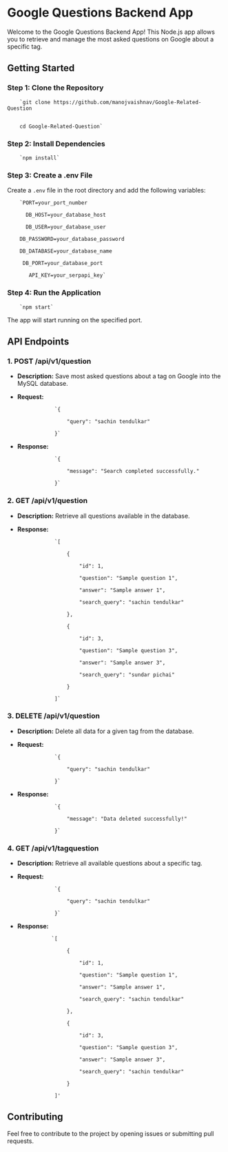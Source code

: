 Google Questions Backend App
============================

Welcome to the Google Questions Backend App! This Node.js app allows you to retrieve and manage the most asked questions on Google about a specific tag.

Getting Started
---------------

### Step 1: Clone the Repository

        `git clone https://github.com/manojvaishnav/Google-Related-Question


        cd Google-Related-Question`
        
    

### Step 2: Install Dependencies

        `npm install`
        
    

### Step 3: Create a .env File

Create a `.env` file in the root directory and add the following variables:

        `PORT=your_port_number       
        
          DB_HOST=your_database_host 
              
          DB_USER=your_database_user   
                          
        DB_PASSWORD=your_database_password     
                                    
        DB_DATABASE=your_database_name    
                                            
         DB_PORT=your_database_port   
                                                     
           API_KEY=your_serpapi_key`


        
    

### Step 4: Run the Application

        `npm start`
        
    

The app will start running on the specified port.

API Endpoints
-------------

### 1\. POST /api/v1/question

*   **Description:** Save most asked questions about a tag on Google into the MySQL database.
*   **Request:**
    
                    `{                         
                        
                        "query": "sachin tendulkar" 
                        
                    }`
                    
                
    
*   **Response:**
    
                    `{                         
                        
                        "message": "Search completed successfully."                     
                        
                    }`
                    
                
    

### 2\. GET /api/v1/question

*   **Description:** Retrieve all questions available in the database.
*   **Response:**
    
                    `[                         
                        
                        {                             
                            
                            "id": 1,                             
                            
                            "question": "Sample question 1",                             
                            
                            "answer": "Sample answer 1",                             
                            
                            "search_query": "sachin tendulkar"                         
                            
                        },                         
                            
                        {                             
                                
                            "id": 3,                             
                                
                            "question": "Sample question 3",                             
                                
                            "answer": "Sample answer 3",                             
                                
                            "search_query": "sundar pichai"                         
                                
                        }                     
                                
                    ]`
                    
                
    

### 3\. DELETE /api/v1/question

*   **Description:** Delete all data for a given tag from the database.
*   **Request:**
    
                    `{                         
                        
                        "query": "sachin tendulkar"                     
                        
                    }`
                    
                
    
*   **Response:**
    
                    `{                         
                        
                        "message": "Data deleted successfully!"                     
                        
                    }`
                    
                
    

### 4\. GET /api/v1/tagquestion

*   **Description:** Retrieve all available questions about a specific tag.
*   **Request:**
    
                    `{                         
                        
                        "query": "sachin tendulkar"                     
                        
                    }`
                    
                
    
*   **Response:**
    
                   `[                         
                        
                        {                             
                            
                            "id": 1,                             
                            
                            "question": "Sample question 1",                             
                            
                            "answer": "Sample answer 1",                             
                            
                            "search_query": "sachin tendulkar"                         
                            
                        },                         
                            
                        {                             
                                
                            "id": 3,                             
                                
                            "question": "Sample question 3",                             
                                
                            "answer": "Sample answer 3",                             
                                
                            "search_query": "sachin tendulkar"                         
                                
                        }                     
                                
                    ]'
                    
                
    

Contributing
------------

Feel free to contribute to the project by opening issues or submitting pull requests.
